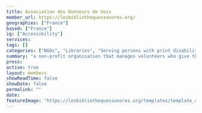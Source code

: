 ```yaml
---
title: Association des Donneurs de Voix
member_url: https://lesbibliothequessonores.org/
geographies: ["France"]
based: ["France"]
ig: ["Accessibility"] 
services: 
tags: []
categories: ["NGOs", "Libraries", "Serving persons with print disabilities"]
summary: "a non-profit organisation that manages volunteers who give their voice and operates a platform which offers free audiobooks and audio-magazines to print-disabled people in France."
press:
active: true
layout: members
showReadTime: false
showDate: false
permalink: ""
date: 
featureImage: "https://lesbibliothequessonores.org/templates/template_c3rb/themes/theme_Brive_donneursdevoix/images/logo-bibliotheqyesonore.png"
---
```

